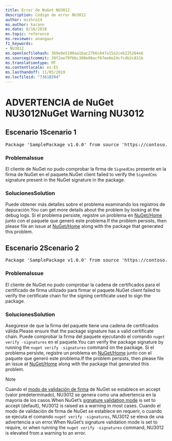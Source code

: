 ```yaml
---
title: Error de NuGet NU3012
description: Código de error NU3012
author: mishra14
ms.author: karann
ms.date: 8/16/2018
ms.topic: reference
ms.reviewer: anangaur
f1_keywords:
- NU3012
ms.openlocfilehash: 369e9e5100aa1bac27b6c847a15a2ceb225264e6
ms.sourcegitcommit: 39f2ae79fbbc308e06acf67ee8e24cfcdb2c831b
ms.translationtype: MT
ms.contentlocale: es-ES
ms.lasthandoff: 11/05/2019
ms.locfileid: "73610294"
---
```

# <a name="nuget-warning-nu3012"></a><span data-ttu-id="011c8-103">ADVERTENCIA de NuGet NU3012</span><span class="sxs-lookup"><span data-stu-id="011c8-103">NuGet Warning NU3012</span></span>

## <a name="scenario-1"></a><span data-ttu-id="011c8-104">Escenario 1</span><span class="sxs-lookup"><span data-stu-id="011c8-104">Scenario 1</span></span>

<pre>Package 'SamplePackage v1.0.0' from source 'https://contoso.com/index.json': The primary signature validation failed.</pre>

### <a name="issue"></a><span data-ttu-id="011c8-105">Problema</span><span class="sxs-lookup"><span data-stu-id="011c8-105">Issue</span></span>

<span data-ttu-id="011c8-106">El cliente de NuGet no pudo comprobar la firma de `SignedCms` presente en la firma de NuGet en el paquete.</span><span class="sxs-lookup"><span data-stu-id="011c8-106">NuGet client failed to verify the `SignedCms` signature present in the NuGet signature in the package.</span></span>


### <a name="solution"></a><span data-ttu-id="011c8-107">Soluciones</span><span class="sxs-lookup"><span data-stu-id="011c8-107">Solution</span></span>

<span data-ttu-id="011c8-108">Puede obtener más detalles sobre el problema examinando los registros de depuración.</span><span class="sxs-lookup"><span data-stu-id="011c8-108">You can get more details about the problem by looking at the debug logs.</span></span> <span data-ttu-id="011c8-109">Si el problema persiste, registre un problema en [NuGet/Home](https://github.com/NuGet/Home/issues) junto con el paquete que generó este problema.</span><span class="sxs-lookup"><span data-stu-id="011c8-109">If the problem persists, then please file an issue at [NuGet/Home](https://github.com/NuGet/Home/issues) along with the package that generated this problem.</span></span>



## <a name="scenario-2"></a><span data-ttu-id="011c8-110">Escenario 2</span><span class="sxs-lookup"><span data-stu-id="011c8-110">Scenario 2</span></span>

<pre>Package 'SamplePackage v1.0.0' from source 'https://contoso.com/index.json': The primary signature found a chain building issue:  A certificate chain processed, but terminated in a root certificate which is not trusted by the trust provider.</pre>

### <a name="issue"></a><span data-ttu-id="011c8-111">Problema</span><span class="sxs-lookup"><span data-stu-id="011c8-111">Issue</span></span>

<span data-ttu-id="011c8-112">El cliente de NuGet no pudo comprobar la cadena de certificados para el certificado de firma utilizado para firmar el paquete.</span><span class="sxs-lookup"><span data-stu-id="011c8-112">NuGet client failed to verify the certificate chain for the signing certificate used to sign the package.</span></span>


### <a name="solution"></a><span data-ttu-id="011c8-113">Soluciones</span><span class="sxs-lookup"><span data-stu-id="011c8-113">Solution</span></span>

<span data-ttu-id="011c8-114">Asegúrese de que la firma del paquete tiene una cadena de certificados válida.</span><span class="sxs-lookup"><span data-stu-id="011c8-114">Please ensure that the package signature has a valid certificate chain.</span></span> <span data-ttu-id="011c8-115">Puede comprobar la firma del paquete ejecutando el comando `nuget verify -signatures` en el paquete.</span><span class="sxs-lookup"><span data-stu-id="011c8-115">You can verify the package signature by running the `nuget verify -signatures` command on the package.</span></span> <span data-ttu-id="011c8-116">Si el problema persiste, registre un problema en [NuGet/Home](https://github.com/NuGet/Home/issues) junto con el paquete que generó este problema.</span><span class="sxs-lookup"><span data-stu-id="011c8-116">If the problem persists, then please file an issue at [NuGet/Home](https://github.com/NuGet/Home/issues) along with the package that generated this problem.</span></span>


> [!Note]
> <span data-ttu-id="011c8-117">Cuando el [modo de validación de firma](https://docs.microsoft.com/nuget/consume-packages/installing-signed-packages#configure-package-signature-requirements) de NuGet se establece en accept (valor predeterminado), NU3012 se genera como una advertencia en la mayoría de los casos.</span><span class="sxs-lookup"><span data-stu-id="011c8-117">When NuGet’s [signature validation mode](https://docs.microsoft.com/nuget/consume-packages/installing-signed-packages#configure-package-signature-requirements) is set to accept (default), NU3012 is raised as a warning in most cases.</span></span> <span data-ttu-id="011c8-118">Cuando el modo de validación de firma de NuGet se establece en requerir, o cuando se ejecuta el comando `nuget verify -signatures`, NU3012 se eleva de una advertencia a un error.</span><span class="sxs-lookup"><span data-stu-id="011c8-118">When NuGet’s signature validation mode is set to require, or when running the `nuget verify -signatures` command, NU3012 is elevated from a warning to an error.</span></span> 

